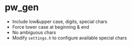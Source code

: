 # pw_gen
- Include low&upper case, digits, special chars
- Force lower case at beginning & end
- No ambiguous chars
- Modify `settings.h` to configure available special chars